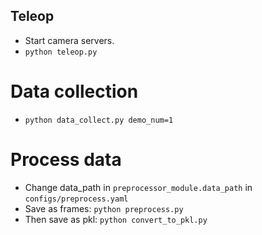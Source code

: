 ## Teleop
- Start camera servers.
- `python teleop.py`

# Data collection
- `python data_collect.py demo_num=1`

# Process data
- Change data_path in `preprocessor_module.data_path` in `configs/preprocess.yaml`
- Save as frames: `python preprocess.py`
- Then save as pkl: `python convert_to_pkl.py`